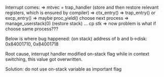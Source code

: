 Interrupt comes:
=> mtvec = trap_handler (store and then restore relevant registers, which is ensured by compiler)
=> ctx_entry()
=> trap_entry() or excp_entry()
=> maybe proc_yield() choose next process
=> manage_userstack(0) (restore stack)
... cp stk
=> now problem is what if choose same process???

Below is where bug happened:
(on stack) address of b and b->disk:
0x84001710, 0x84001718

Root cause, interrupt handler modified on-stack flag while in context switching, this value got overwritten. 

Solution: do not use on-stack variable as important flag

